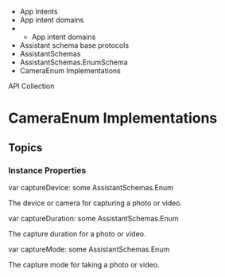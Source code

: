

- App Intents
- App intent domains
- 
  - App intent domains
- Assistant schema base protocols
- AssistantSchemas
- AssistantSchemas.EnumSchema
-  CameraEnum Implementations 

API Collection

# CameraEnum Implementations

## Topics

### Instance Properties

var captureDevice: some AssistantSchemas.Enum

The device or camera for capturing a photo or video.

var captureDuration: some AssistantSchemas.Enum

The capture duration for a photo or video.

var captureMode: some AssistantSchemas.Enum

The capture mode for taking a photo or video.

